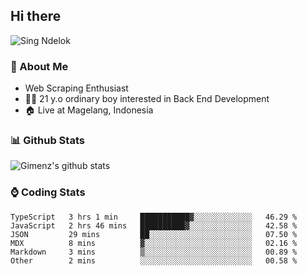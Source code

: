 
## Hi there
 ![Sing Ndelok](https://komarev.com/ghpvc/?username=Gimenz&color=green)

### 👤 About Me
* Web Scraping Enthusiast
* 🤷‍♂️ 21 y.o ordinary boy interested in Back End Development
* 🏠 Live at Magelang, Indonesia 

### 📊 Github Stats
  <img alt="Gimenz's github stats" src="https://github-readme-stats.vercel.app/api?username=Gimenz&count_private=true&hide=issues&show_icons=true&include_all_commits=true&line_height=24&border_radius=0"/>

### ⌚ Coding Stats
<!--START_SECTION:waka-->

```text
TypeScript   3 hrs 1 min     ███████████▓░░░░░░░░░░░░░   46.29 %
JavaScript   2 hrs 46 mins   ██████████▓░░░░░░░░░░░░░░   42.58 %
JSON         29 mins         ██░░░░░░░░░░░░░░░░░░░░░░░   07.50 %
MDX          8 mins          ▓░░░░░░░░░░░░░░░░░░░░░░░░   02.16 %
Markdown     3 mins          ▒░░░░░░░░░░░░░░░░░░░░░░░░   00.89 %
Other        2 mins          ░░░░░░░░░░░░░░░░░░░░░░░░░   00.58 %
```

<!--END_SECTION:waka-->
